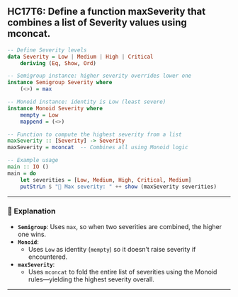HC17T6: Define a function maxSeverity that combines a list of Severity values using mconcat.
---


```haskell
-- Define Severity levels
data Severity = Low | Medium | High | Critical
    deriving (Eq, Show, Ord)

-- Semigroup instance: higher severity overrides lower one
instance Semigroup Severity where
    (<>) = max

-- Monoid instance: identity is Low (least severe)
instance Monoid Severity where
    mempty = Low
    mappend = (<>)

-- Function to compute the highest severity from a list
maxSeverity :: [Severity] -> Severity
maxSeverity = mconcat  -- Combines all using Monoid logic

-- Example usage
main :: IO ()
main = do
    let severities = [Low, Medium, High, Critical, Medium]
    putStrLn $ "🚨 Max severity: " ++ show (maxSeverity severities)
```

---

### 🧠 Explanation

- **`Semigroup`**: Uses `max`, so when two severities are combined, the higher one wins.
- **`Monoid`**:
  - Uses `Low` as identity (`mempty`) so it doesn’t raise severity if encountered.
- **`maxSeverity`**:
  - Uses `mconcat` to fold the entire list of severities using the Monoid rules—yielding the highest severity overall.

---

